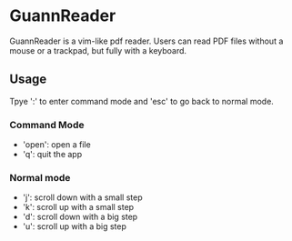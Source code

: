 #  GuannReader
GuannReader is a vim-like pdf reader. Users can read PDF files without a mouse or a trackpad, but fully with a keyboard.

## Usage
Tpye ':' to enter command mode and 'esc' to go back to normal mode.

### Command Mode
- 'open': open a file
- 'q': quit the app

### Normal mode
- 'j': scroll down with a small step
- 'k': scroll up with a small step
- 'd': scroll down with a big step
- 'u': scroll up with a big step
